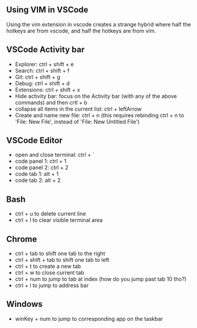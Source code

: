 ## Using VIM in VSCode
Using the vim extension in vscode creates a strange hybrid where half the hotkeys are from vscode, and half the hotkeys are from vim.

## VSCode Activity bar
- Explorer: ctrl + shift + e
- Search: ctrl + shift + f
- Git: ctrl + shift + g
- Debug: ctrl + shift + d
- Extensions: ctrl + shift + x
- Hide activity bar: focus on the Activity bar (with any of the above commands) and then crtl + b  
- collapse all items in the current list: ctrl + leftArrow
- Create and name new file: ctrl + n (this requires rebinding ctrl + n to 'File: New File', instead of 'File: New Untitled File')

## VSCode Editor
- open and close terminal: ctrl + `
- code panel 1: ctrl + 1
- code panel 2: ctrl + 2
- code tab 1: alt + 1
- code tab 2: alt + 2

## Bash
- ctrl + u to delete current line
- ctrl + l to clear visible terminal area

## Chrome
- ctrl + tab to shift one tab to the right
- ctrl + shift + tab to shift one tab to left
- ctrl + t to create a new tab
- ctrl + w to close current tab
- ctrl + num to jump to tab at index (how do you jump past tab 10 tho?)
- ctrl + l to jump to address bar

## Windows
- winKey + num to jump to corresponding app on the taskbar
